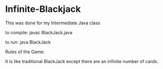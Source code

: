 # Infinite-Blackjack
This was done for my Intermediate Java class

to compile: javac BlackJack.java

to run: java BlackJack

Rules of the Game:

It is like traditional BlackJack except there are an infinite number of cards.

